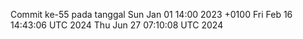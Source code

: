 Commit ke-55 pada tanggal Sun Jan 01 14:00 2023 +0100
Fri Feb 16 14:43:06 UTC 2024
Thu Jun 27 07:10:08 UTC 2024
